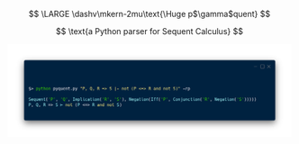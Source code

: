 <div>
    <p align="center">
        $$
        \LARGE \dashv\mkern-2mu\text{\Huge p$\gamma$quent} 
        $$
    </p>
    <p align="center">
        $$
        \text{a Python parser for Sequent Calculus}
        $$
    </p>
</div>

![](./assets/terminal.png)
